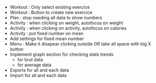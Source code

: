 * Workout : Only select existing exercice
* Workout : Button to create new exercice
* Plan : stop needing all data to show numbers
* Activity : when clicking on weight, autofocus on weight
* Activity : when clicking on activity, autofocus on calories 
* Activity : put fixed number on mean
* Add settings for fixed mean number
* Menu : Make it disapear clicking outside OR take all space with big X button
* Implement graph section for checking stats trends
    * for brut data
    * for average data
* Exports for all and each data
* Import for all and each data
